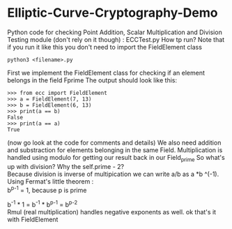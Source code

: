 # Elliptic-Curve-Cryptography-Demo
Python code for checking Point Addition, Scalar Multiplication and Division <br>
Testing module (don't rely on it though) : ECCTest.py
How tp run? Note that if you run it like this you don't need to import the FieldElement class
```
python3 <filename>.py
```
First we implement the FieldElement class for checking if an element belongs in the field Fprime
The output should look like this: <br>
```
>>> from ecc import FieldElement
>>> a = FieldElement(7, 13)
>>> b = FieldElement(6, 13)
>>> print(a == b)
False
>>> print(a == a)
True
```
(now go look at the code for comments and details)
We also need addition and substraction for elements belonging in the same Field. Multiplication is handled using modulo for getting our result back in our Field<sub>prime</sub>
So what's up with division? Why the self.prime - 2? <br>
Because division is inverse of multipication we can write a/b as a *b ^(-1). Using Fermat's little theorem : <BR>
b<sup>p-1</sup> = 1, because p is prime
<br>
<!-- b<sup>-1</sup> = b ^(-1) * 1 = b^(-1) * b^(p-1) =  b ^ (p-2) r b ^(-1) = b ^(p-2) -->
 b<sup>-1</sup> * 1 = b<sup>-1</sup> * b<sup>p-1</sup> = b<sup>p-2</sup>
<br>
Rmul (real multiplication) handles negative exponents as well.
ok that's it with FieldElement

